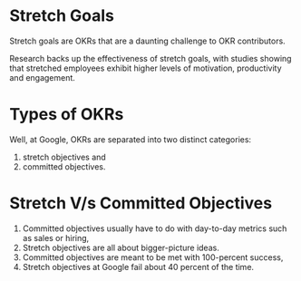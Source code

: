 # Stretch Goals
Stretch goals are OKRs that are a daunting challenge to OKR contributors. 

Research backs up the effectiveness of stretch goals, with studies showing that stretched employees exhibit higher levels of motivation, productivity and engagement.

# Types of OKRs
Well, at Google, OKRs are separated into two distinct categories: 
1. stretch objectives and 
2. committed objectives.

# Stretch V/s Committed Objectives
1. Committed objectives usually have to do with day-to-day metrics such as sales or hiring, 
2. Stretch objectives are all about bigger-picture ideas. 
3. Committed objectives are meant to be met with 100-percent success, 
4. Stretch objectives at Google fail about 40 percent of the time.